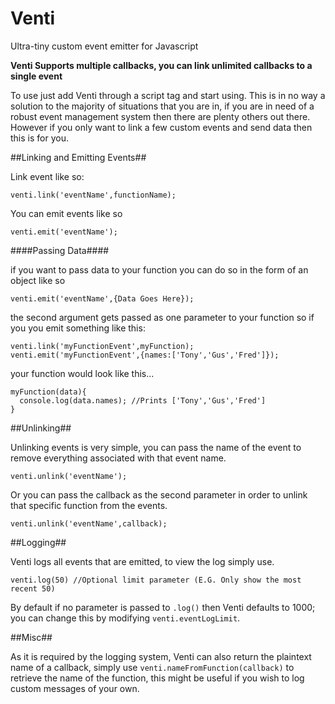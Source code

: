 # Venti
Ultra-tiny custom event emitter for Javascript

**Venti Supports multiple callbacks, you can link unlimited callbacks to a single event**

To use just add Venti through a script tag and start using. This is in no way a solution to the majority of situations that you are in, if you are in need of a robust event management system then there are plenty others out there. However if you only want to link a few custom events and send data then this is for you.

##Linking and Emitting Events##

Link event like so:

`venti.link('eventName',functionName);`

You can emit events like so

`venti.emit('eventName');`

####Passing Data####

if you want to pass data to your function you can do so in the form of an object like so

`venti.emit('eventName',{Data Goes Here});`

the second argument gets passed as one parameter to your function so if you you emit something like this:

```
venti.link('myFunctionEvent',myFunction);
venti.emit('myFunctionEvent',{names:['Tony','Gus','Fred']});
```

your function would look like this...

```
myFunction(data){
  console.log(data.names); //Prints ['Tony','Gus','Fred']
}
```

##Unlinking##

Unlinking events is very simple, you can pass the name of the event to remove everything associated with that event name.

`venti.unlink('eventName');`

Or you can pass the callback as the second parameter in order to unlink that specific function from the events.

`venti.unlink('eventName',callback);`

##Logging##

Venti logs all events that are emitted, to view the log simply use.

`venti.log(50) //Optional limit parameter (E.G. Only show the most recent 50)`

By default if no parameter is passed to `.log()` then Venti defaults to 1000; you can change this by modifying `venti.eventLogLimit`.

##Misc##

As it is required by the logging system, Venti can also return the plaintext name of a callback, simply use `venti.nameFromFunction(callback)` to retrieve the name of the function, this might be useful if you wish to log custom messages of your own.



